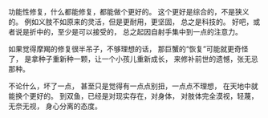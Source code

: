 功能性修复，什么都能修复，都能做个更好的。
这个更好是综合的，不是狭义的。
例如义肢不如原来的灵活，但是更耐用，更坚固，
总之是科技的。
好吧，或者说是折中的，至少是可以接受的，
总之起因自射手集中到一点的注意力。

如果觉得摩羯的修复很半吊子，不够理想的话，
那巨蟹的“恢复”可能就更奇怪了，
是拿种子重新种一颗，让一个小孩儿重新成长，
来修补前世的遗憾，张无忌那种。

不论什么，坏了一点，
甚至只是觉得有一点点别扭，一点点不理想，
在天地中就能换个更好的。
到双鱼，已经是对现实存在，对身体，
对肢体完全漠视，轻蔑，无奈无视，
身心分离的态度。
